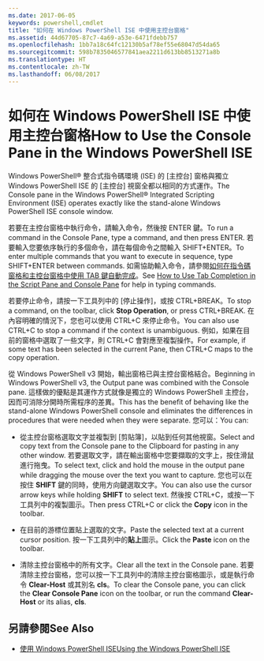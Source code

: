 ```yaml
---
ms.date: 2017-06-05
keywords: powershell,cmdlet
title: "如何在 Windows PowerShell ISE 中使用主控台窗格"
ms.assetid: 44d67705-87c7-4a69-a53e-6471fdebb757
ms.openlocfilehash: 1bb7a18c64fc12130b5af78ef55e68047d54da65
ms.sourcegitcommit: 598b7835046577841aea2211d613bb8513271a8b
ms.translationtype: HT
ms.contentlocale: zh-TW
ms.lasthandoff: 06/08/2017
---
```

# <a name="how-to-use-the-console-pane-in-the-windows-powershell-ise"></a><span data-ttu-id="9c0f2-103">如何在 Windows PowerShell ISE 中使用主控台窗格</span><span class="sxs-lookup"><span data-stu-id="9c0f2-103">How to Use the Console Pane in the Windows PowerShell ISE</span></span>
<span data-ttu-id="9c0f2-104">Windows PowerShell® 整合式指令碼環境 (ISE) 的 [主控台] 窗格與獨立 Windows PowerShell ISE 的 [主控台] 視窗全都以相同的方式運作。</span><span class="sxs-lookup"><span data-stu-id="9c0f2-104">The Console pane in the Windows PowerShell® Integrated Scripting Environment (ISE) operates exactly like the stand-alone Windows PowerShell ISE console window.</span></span>

<span data-ttu-id="9c0f2-105">若要在主控台窗格中執行命令，請輸入命令，然後按 ENTER 鍵。</span><span class="sxs-lookup"><span data-stu-id="9c0f2-105">To run a command in the Console Pane, type a command, and then press ENTER.</span></span> <span data-ttu-id="9c0f2-106">若要輸入您要依序執行的多個命令，請在每個命令之間輸入 SHIFT+ENTER。</span><span class="sxs-lookup"><span data-stu-id="9c0f2-106">To enter multiple commands that you want to execute in sequence, type SHIFT+ENTER between commands.</span></span> <span data-ttu-id="9c0f2-107">如需協助輸入命令，請參閱[如何在指令碼窗格和主控台窗格中使用 TAB 鍵自動完成](How-to-Use-Tab-Completion-in-the-Script-Pane-and-Console-Pane.md)。</span><span class="sxs-lookup"><span data-stu-id="9c0f2-107">See [How to Use Tab Completion in the Script Pane and Console Pane](How-to-Use-Tab-Completion-in-the-Script-Pane-and-Console-Pane.md) for help in typing commands.</span></span>

<span data-ttu-id="9c0f2-108">若要停止命令，請按一下工具列中的 [停止操作]，或按 CTRL+BREAK。</span><span class="sxs-lookup"><span data-stu-id="9c0f2-108">To stop a command, on the toolbar, click **Stop Operation**, or press CTRL+BREAK.</span></span> <span data-ttu-id="9c0f2-109">在內容明確的情況下，您也可以使用 CTRL+C 來停止命令。</span><span class="sxs-lookup"><span data-stu-id="9c0f2-109">You can also use CTRL+C to stop a command if the context is unambiguous.</span></span> <span data-ttu-id="9c0f2-110">例如，如果在目前的窗格中選取了一些文字，則 CTRL+C 會對應至複製操作。</span><span class="sxs-lookup"><span data-stu-id="9c0f2-110">For example, if some text has been selected in the current Pane, then CTRL+C maps to the copy operation.</span></span>

<span data-ttu-id="9c0f2-111">從 Windows PowerShell v3 開始，輸出窗格已與主控台窗格結合。</span><span class="sxs-lookup"><span data-stu-id="9c0f2-111">Beginning in Windows PowerShell v3, the Output pane was combined with the Console pane.</span></span> <span data-ttu-id="9c0f2-112">這樣做的優點是其運作方式就像是獨立的 Windows PowerShell 主控台，因而可消除分開時所需程序的差異。</span><span class="sxs-lookup"><span data-stu-id="9c0f2-112">This has the benefit of behaving like the stand-alone Windows PowerShell console and eliminates the differences in procedures that were needed when they were separate.</span></span> <span data-ttu-id="9c0f2-113">您可以：</span><span class="sxs-lookup"><span data-stu-id="9c0f2-113">You can:</span></span>

-   <span data-ttu-id="9c0f2-114">從主控台窗格選取文字並複製到 [剪貼簿]，以貼到任何其他視窗。</span><span class="sxs-lookup"><span data-stu-id="9c0f2-114">Select and copy text from the Console pane to the Clipboard for pasting in any other window.</span></span> <span data-ttu-id="9c0f2-115">若要選取文字，請在輸出窗格中您要擷取的文字上，按住滑鼠進行拖曳。</span><span class="sxs-lookup"><span data-stu-id="9c0f2-115">To select text, click and hold the mouse in the output pane while dragging the mouse over the text you want to capture.</span></span> <span data-ttu-id="9c0f2-116">您也可以在按住 **SHIFT** 鍵的同時，使用方向鍵選取文字。</span><span class="sxs-lookup"><span data-stu-id="9c0f2-116">You can also use the cursor arrow keys while holding **SHIFT** to select text.</span></span> <span data-ttu-id="9c0f2-117">然後按 CTRL+C，或按一下工具列中的複製圖示。</span><span class="sxs-lookup"><span data-stu-id="9c0f2-117">Then press CTRL+C or click the **Copy** icon in the toolbar.</span></span>

-   <span data-ttu-id="9c0f2-118">在目前的游標位置貼上選取的文字。</span><span class="sxs-lookup"><span data-stu-id="9c0f2-118">Paste the selected text at a current cursor position.</span></span> <span data-ttu-id="9c0f2-119">按一下工具列中的**貼上**圖示。</span><span class="sxs-lookup"><span data-stu-id="9c0f2-119">Click the **Paste** icon on the toolbar.</span></span>

-   <span data-ttu-id="9c0f2-120">清除主控台窗格中的所有文字。</span><span class="sxs-lookup"><span data-stu-id="9c0f2-120">Clear all the text in the Console pane.</span></span> <span data-ttu-id="9c0f2-121">若要清除主控台窗格，您可以按一下工具列中的清除主控台窗格圖示，或是執行命令 **Clear-Host** 或其別名 **cls**。</span><span class="sxs-lookup"><span data-stu-id="9c0f2-121">To clear the Console pane, you can click the **Clear Console Pane** icon on the toolbar, or run the command **Clear-Host** or its alias, **cls**.</span></span>

## <a name="see-also"></a><span data-ttu-id="9c0f2-122">另請參閱</span><span class="sxs-lookup"><span data-stu-id="9c0f2-122">See Also</span></span>
- [<span data-ttu-id="9c0f2-123">使用 Windows PowerShell ISE</span><span class="sxs-lookup"><span data-stu-id="9c0f2-123">Using the Windows PowerShell ISE</span></span>](Using-the-Windows-PowerShell-ISE.md)

